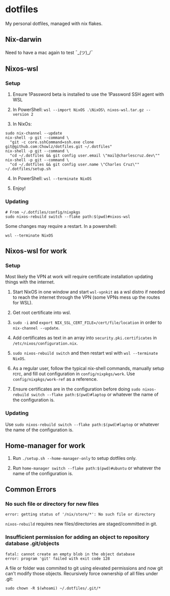# dotfiles

My personal dotfiles, managed with nix flakes.

## Nix-darwin

Need to have a mac again to test ¯\_(ツ)_/¯

## Nixos-wsl

### Setup

1. Ensure 1Password beta is installed to use the 1Password SSH agent with WSL

2. In PowerShell: `wsl --import NixOS .\NixOS\ nixos-wsl.tar.gz --version 2`

3. In NixOs:

```
sudo nix-channel --update
nix-shell -p git --command \
  "git -c core.sshCommand=ssh.exe clone git@github.com:Chowlz/dotfiles.git ~/.dotfiles"
nix-shell -p git --command \
  "cd ~/.dotfiles && git config user.email \"mail@charlescruz.dev\""
nix-shell -p git --command \
  "cd ~/.dotfiles && git config user.name \"Charles Cruz\""
~/.dotfiles/setup.sh

```

4. In PowerShell: `wsl --terminate NixOS`

5. Enjoy!

### Updating

```
# From ~/.dotfiles/config/nixpkgs
sudo nixos-rebuild switch --flake path:$(pwd)#nixos-wsl
```

Some changes may require a restart. In a powershell:

```
wsl --terminate NixOS
```

## Nixos-wsl for work

### Setup

Most likely the VPN at work will require certificate installation updating things with the internet.

1. Start NixOS in one window and start `wsl-vpnkit` as a wsl distro if needed to reach the internet
through the VPN (some VPNs mess up the routes for WSL).

2. Get root certificate into wsl.

3. `sudo -i` and `export NIX_SSL_CERT_FILE=/cert/file/location` in order to `nix-channel --update`.

4. Add certificates as text in an array into `security.pki.certificates` in
`/etc/nixos/configuration.nix`.

5. `sudo nixos-rebuild switch` and then restart wsl with `wsl --terminate NixOS`.

6. As a regular user, follow the typical nix-shell commands, manually setup rcrc, and fill out
configuration in `config/nixpkgs/work`. Use `config/nixpkgs/work-ref` as a reference.

7. Ensure certificates are in the configuration before doing
`sudo nixos-rebuild switch --flake path:$(pwd)#laptop` or whatever the name of the configuration is.

### Updating

Use `sudo nixos-rebuild switch --flake path:$(pwd)#laptop` or whatever the name of the
configuration is.

## Home-manager for work

1. Run `./setup.sh --home-manager-only` to setup dotfiles only.

2. Run `home-manager switch --flake path:$(pwd)#ubuntu` or whatever the name of the configuration
is.

## Common Errors

### No such file or directory for new files

`error: getting status of '/nix/store/*': No such file or directory`

`nixos-rebuild` requires new files/directories are staged/committed in git.

### Insufficient permission for adding an object to repository database .git/objects

```
fatal: cannot create an empty blob in the object database
error: program 'git' failed with exit code 128
```

A file or folder was commited to git using elevated permissions and now git can't modify those
objects. Recursively force ownership of all files under .git:

`sudo chown -R $(whoami) ~/.dotfiles/.git/*`